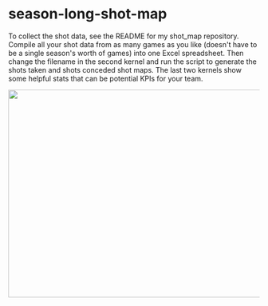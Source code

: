 # season-long-shot-map

To collect the shot data, see the README for my shot_map repository. Compile all your shot data from as many games as you like (doesn't have to be a single season's worth of games) into one Excel spreadsheet. Then change the filename in the second kernel and run the script to generate the shots taken and shots conceded shot maps. The last two kernels show some helpful stats that can be potential KPIs for your team.

<p align="center">
  <img width="600" height="416" src="https://user-images.githubusercontent.com/57690237/84332959-fa685c00-ab53-11ea-99e9-34bfe527eb86.png">
</p>


